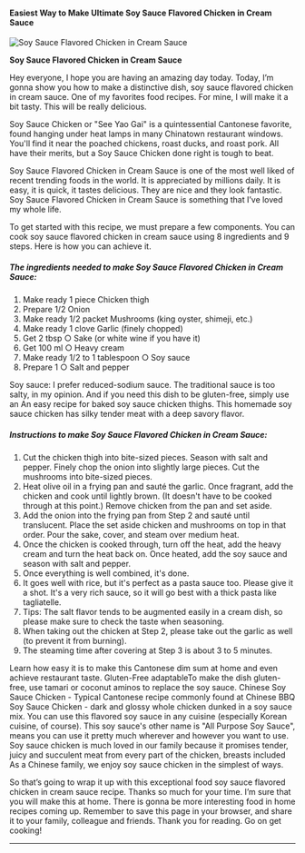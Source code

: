             

#### Easiest Way to Make Ultimate Soy Sauce Flavored Chicken in Cream Sauce

![Soy Sauce Flavored Chicken in Cream Sauce](https://img-global.cpcdn.com/recipes/6293053250732032/751x532cq70/soy-sauce-flavored-chicken-in-cream-sauce-recipe-main-photo.jpg)

**Soy Sauce Flavored Chicken in Cream Sauce**

Hey everyone, I hope you are having an amazing day today. Today, I’m gonna show you how to make a distinctive dish, soy sauce flavored chicken in cream sauce. One of my favorites food recipes. For mine, I will make it a bit tasty. This will be really delicious.

Soy Sauce Chicken or "See Yao Gai" is a quintessential Cantonese favorite, found hanging under heat lamps in many Chinatown restaurant windows. You'll find it near the poached chickens, roast ducks, and roast pork. All have their merits, but a Soy Sauce Chicken done right is tough to beat.

Soy Sauce Flavored Chicken in Cream Sauce is one of the most well liked of recent trending foods in the world. It is appreciated by millions daily. It is easy, it is quick, it tastes delicious. They are nice and they look fantastic. Soy Sauce Flavored Chicken in Cream Sauce is something that I’ve loved my whole life.

To get started with this recipe, we must prepare a few components. You can cook soy sauce flavored chicken in cream sauce using 8 ingredients and 9 steps. Here is how you can achieve it.

##### The ingredients needed to make Soy Sauce Flavored Chicken in Cream Sauce:

1.  Make ready 1 piece Chicken thigh
2.  Prepare 1/2 Onion
3.  Make ready 1/2 packet Mushrooms (king oyster, shimeji, etc.)
4.  Make ready 1 clove Garlic (finely chopped)
5.  Get 2 tbsp ○ Sake (or white wine if you have it)
6.  Get 100 ml ○ Heavy cream
7.  Make ready 1/2 to 1 tablespoon ○ Soy sauce
8.  Prepare 1 ○ Salt and pepper

Soy sauce: I prefer reduced-sodium sauce. The traditional sauce is too salty, in my opinion. And if you need this dish to be gluten-free, simply use an An easy recipe for baked soy sauce chicken thighs. This homemade soy sauce chicken has silky tender meat with a deep savory flavor.

##### Instructions to make Soy Sauce Flavored Chicken in Cream Sauce:

1.  Cut the chicken thigh into bite-sized pieces. Season with salt and pepper. Finely chop the onion into slightly large pieces. Cut the mushrooms into bite-sized pieces.
2.  Heat olive oil in a frying pan and sauté the garlic. Once fragrant, add the chicken and cook until lightly brown. (It doesn't have to be cooked through at this point.) Remove chicken from the pan and set aside.
3.  Add the onion into the frying pan from Step 2 and sauté until translucent. Place the set aside chicken and mushrooms on top in that order. Pour the sake, cover, and steam over medium heat.
4.  Once the chicken is cooked through, turn off the heat, add the heavy cream and turn the heat back on. Once heated, add the soy sauce and season with salt and pepper.
5.  Once everything is well combined, it's done.
6.  It goes well with rice, but it's perfect as a pasta sauce too. Please give it a shot. It's a very rich sauce, so it will go best with a thick pasta like tagliatelle.
7.  Tips: The salt flavor tends to be augmented easily in a cream dish, so please make sure to check the taste when seasoning.
8.  When taking out the chicken at Step 2, please take out the garlic as well (to prevent it from burning).
9.  The steaming time after covering at Step 3 is about 3 to 5 minutes.

Learn how easy it is to make this Cantonese dim sum at home and even achieve restaurant taste. Gluten-Free adaptableTo make the dish gluten-free, use tamari or coconut aminos to replace the soy sauce. Chinese Soy Sauce Chicken - Typical Cantonese recipe commonly found at Chinese BBQ Soy Sauce Chicken - dark and glossy whole chicken dunked in a soy sauce mix. You can use this flavored soy sauce in any cuisine (especially Korean cuisine, of course). This soy sauce's other name is "All Purpose Soy Sauce", means you can use it pretty much wherever and however you want to use. Soy sauce chicken is much loved in our family because it promises tender, juicy and succulent meat from every part of the chicken, breasts included As a Chinese family, we enjoy soy sauce chicken in the simplest of ways.

So that’s going to wrap it up with this exceptional food soy sauce flavored chicken in cream sauce recipe. Thanks so much for your time. I’m sure that you will make this at home. There is gonna be more interesting food in home recipes coming up. Remember to save this page in your browser, and share it to your family, colleague and friends. Thank you for reading. Go on get cooking!

* * *